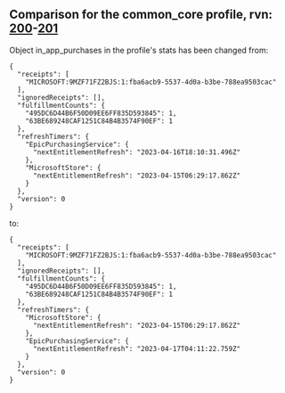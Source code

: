 ## Comparison for the common_core profile, rvn: [200](https://github.com/PRO100KatYT/FortniteProfileRevisions/tree/main/profiles/common_core/200%20common_core.json)-[201](https://github.com/PRO100KatYT/FortniteProfileRevisions/tree/main/profiles/common_core/201%20common_core.json)

Object in_app_purchases in the profile's stats has been changed from:

```
{
  "receipts": [
    "MICROSOFT:9MZF71FZ2BJS:1:fba6acb9-5537-4d0a-b3be-788ea9503cac"
  ],
  "ignoredReceipts": [],
  "fulfillmentCounts": {
    "495DC6D44B6F50D09EE6FF835D593845": 1,
    "63BE689248CAF1251C84B4B3574F90EF": 1
  },
  "refreshTimers": {
    "EpicPurchasingService": {
      "nextEntitlementRefresh": "2023-04-16T18:10:31.496Z"
    },
    "MicrosoftStore": {
      "nextEntitlementRefresh": "2023-04-15T06:29:17.862Z"
    }
  },
  "version": 0
}
```

to:

```
{
  "receipts": [
    "MICROSOFT:9MZF71FZ2BJS:1:fba6acb9-5537-4d0a-b3be-788ea9503cac"
  ],
  "ignoredReceipts": [],
  "fulfillmentCounts": {
    "495DC6D44B6F50D09EE6FF835D593845": 1,
    "63BE689248CAF1251C84B4B3574F90EF": 1
  },
  "refreshTimers": {
    "MicrosoftStore": {
      "nextEntitlementRefresh": "2023-04-15T06:29:17.862Z"
    },
    "EpicPurchasingService": {
      "nextEntitlementRefresh": "2023-04-17T04:11:22.759Z"
    }
  },
  "version": 0
}
```

<br><br>
